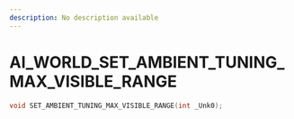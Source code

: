 ```yaml
---
description: No description available 
---
```


# AI_WORLD\_SET_AMBIENT_TUNING_MAX_VISIBLE_RANGE

```cpp
void SET_AMBIENT_TUNING_MAX_VISIBLE_RANGE(int _Unk0);
```